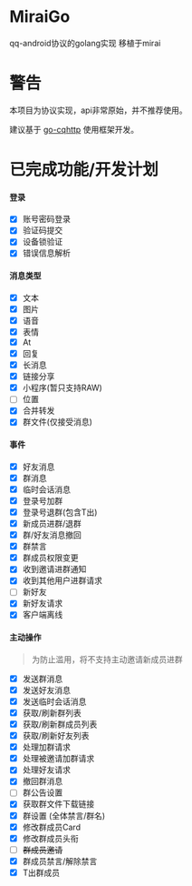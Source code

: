 # MiraiGo
qq-android协议的golang实现 移植于mirai

# 警告
本项目为协议实现，api非常原始，并不推荐使用。

建议基于 [go-cqhttp](https://github.com/Mrs4s/go-cqhttp) 使用框架开发。

# 已完成功能/开发计划
#### 登录
- [x] 账号密码登录
- [x] 验证码提交
- [x] 设备锁验证
- [x] 错误信息解析

#### 消息类型
- [x] 文本
- [x] 图片
- [x] 语音
- [x] 表情
- [x] At
- [x] 回复
- [x] 长消息
- [x] 链接分享
- [x] 小程序(暂只支持RAW)
- [ ] 位置
- [x] 合并转发
- [x] 群文件(仅接受消息)

#### 事件
- [x] 好友消息
- [x] 群消息
- [x] 临时会话消息
- [x] 登录号加群
- [x] 登录号退群(包含T出)
- [x] 新成员进群/退群
- [x] 群/好友消息撤回 
- [x] 群禁言
- [x] 群成员权限变更
- [x] 收到邀请进群通知
- [x] 收到其他用户进群请求
- [ ] 新好友
- [x] 新好友请求
- [x] 客户端离线

#### 主动操作
> 为防止滥用，将不支持主动邀请新成员进群

- [x] 发送群消息
- [x] 发送好友消息
- [x] 发送临时会话消息
- [x] 获取/刷新群列表
- [x] 获取/刷新群成员列表
- [x] 获取/刷新好友列表
- [x] 处理加群请求
- [x] 处理被邀请加群请求
- [x] 处理好友请求
- [x] 撤回群消息
- [ ] 群公告设置
- [x] 获取群文件下载链接
- [x] 群设置 (全体禁言/群名)
- [x] 修改群成员Card
- [x] 修改群成员头衔
- [ ] ~~群成员邀请~~
- [x] 群成员禁言/解除禁言
- [x] T出群成员
